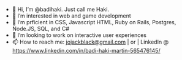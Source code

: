 - 👋 Hi, I’m @badihaki. Just call me Haki.
- 👀 I’m interested in web and game development
- 🌱 I’m prficient in CSS, Javascript HTML, Ruby on Rails, Postgres, Node.JS, SQL, and C#
- 💞️ I’m looking to work on interactive user experiences
- 📫 How to reach me: jojackblack@gmail.com | or | LinkedIn @ https://www.linkedin.com/in/badi-haki-martin-565476145/

<!---
badihaki/badihaki is a ✨ special ✨ repository because its `README.md` (this file) appears on your GitHub profile.
You can click the Preview link to take a look at your changes.
--->
